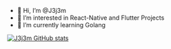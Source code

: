 - 👋 Hi, I’m @J3j3m
- 👀 I’m interested in React-Native and Flutter Projects
- 🌱 I’m currently learning Golang

[![J3j3m GitHub stats](https://github-readme-stats.vercel.app/api?username=J3j3m)](https://github.com/anuraghazra/github-readme-stats)


<!---
J3j3m/J3j3m is a ✨ special ✨ repository because its `README.md` (this file) appears on your GitHub profile.
You can click the Preview link to take a look at your changes.
--->
